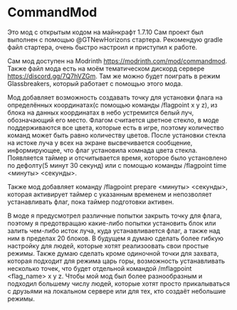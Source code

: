 # CommandMod
Это мод с открытым кодом на майнкрафт 1.7.10
Сам проект был выполнен с помощью @GTNewHorizons стартера.
Рекомендую gradle файл стартера, очень быстро настроил и приступил к работе.

Сам мод доступен на Modrinth https://modrinth.com/mod/commandmod. Также файл мода есть на моём тематическом дискорд сервере https://discord.gg/7Q7hVZGm.
Там же можно будет поиграть в режим Glassbreakers, который работает с помощью этого мода.

Мод добавляет возможность создавать точку для установки флага на определённых координатах(с помощью команды /flagpoint x y z), из блока на данных координатах в небо устремится белый луч, обозначающий его место. Флагом считается цветное стекло, в моде поддерживаются все цвета, которые есть в игре, поэтому количество команд может быть равно количеству цветов. После установки стекла на истоке луча у всех на экране высвечивается сообщение, информирующее, что флаг установила комнада цвета стекла. Появляется таймер и отсчитывается время, которое было установлено по дефолту(5 минут 30 секунд) или с помощью команды /flagpoint time <минуты> <секунды>. 

Также мод добавляет команду /flagpoint prepare <минуты> <секунды>, которая активирует таймер с указанным временем и непозволяет устанавливать флаг, пока таймер подготовки активен.

В моде я предусмотрел различные попытки закрыть точку для флага, поэтому я предотвращаю какие-либо попытки установить блок или залить чем-либо исток луча, куда устанавливается флаг, а также над ним в пределах 20 блоков. 
В будущем я думаю сделать более гибкую настройку для людей, которые хотят реализоовать свои простые режимы. Также думаю сделать кроме одиночной точки для захвата, которая подходит для режима царь горы, возможность устанавливать несколько точек, что будет отдельной командой /mflagpoint <flag_name> x y z. Чтобы мой мод был более разнообразным и подходил большему числу людей, которые хотят просто прикалываться с друзьями на локальном сервере или для тех, кто создаёт небольшие режимы.

